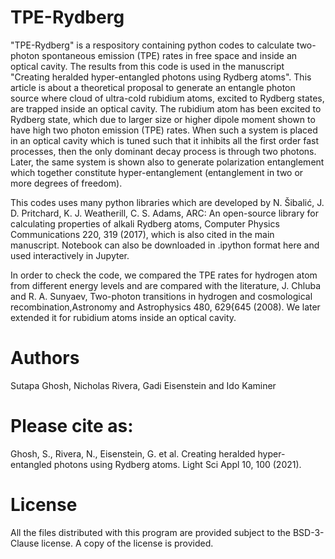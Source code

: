 # TPE-Rydberg

"TPE-Rydberg" is a respository containing python codes to calculate two-photon spontaneous emission (TPE) rates in free space and inside an optical cavity. The results from this code is used in the manuscript "Creating heralded hyper-entangled photons using Rydberg atoms". This article is about a theoretical proposal to generate an entangle photon source where cloud of ultra-cold rubidium atoms, excited to Rydberg states, are trapped inside an optical cavity. The rubidium atom has been excited to Rydberg state, which due to larger size or higher dipole moment shown to have high two photon emission (TPE) rates. When such a system is placed in an optical cavity which is tuned such that it inhibits all the first order fast processes, then the only dominant decay process is through two photons. Later, the same system is shown also to generate polarization entanglement which together constitute hyper-entanglement (entanglement in two or more degrees of freedom).

This codes uses many python libraries which are developed by N. Šibalić, J. D. Pritchard, K. J. Weatherill, C. S. Adams, ARC: An open-source library for calculating properties of alkali Rydberg atoms, Computer Physics Communications 220, 319 (2017), which is also cited in the main manuscript. Notebook can also be downloaded in .ipython format here and used interactively in Jupyter.

In order to check the code, we compared the TPE rates for hydrogen atom from different energy levels and are compared with the literature, J. Chluba and R. A. Sunyaev, Two-photon transitions in hydrogen and cosmological recombination,Astronomy and Astrophysics 480, 629{645 (2008). We later extended it for rubidium atoms inside an optical cavity.

# Authors

Sutapa Ghosh, Nicholas Rivera, Gadi Eisenstein and Ido Kaminer

# Please cite as:

Ghosh, S., Rivera, N., Eisenstein, G. et al. Creating heralded hyper-entangled photons using Rydberg atoms. Light Sci Appl 10, 100 (2021).

# License

All the files distributed with this program are provided subject to the BSD-3-Clause license. A copy of the license is provided.
